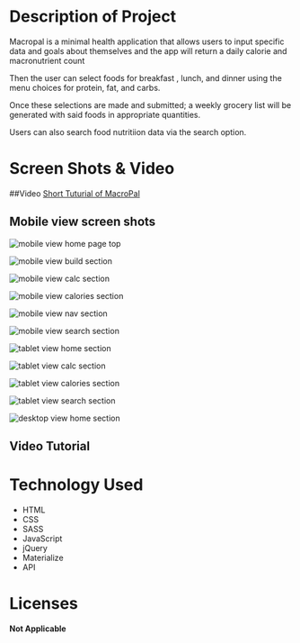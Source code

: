 # Description of Project

Macropal is a minimal health application that allows users to input specific data and goals about themselves and the app will return a daily calorie and macronutrient count

Then the user can select foods for breakfast , lunch, and dinner using the menu choices for protein, fat, and carbs.

Once these selections are made and submitted; a weekly grocery list will be generated with said foods in appropriate quantities.

Users can also search food nutritiion data via the search option.

# Screen Shots & Video

##Video [Short Tuturial of MacroPal](https://youtu.be/nFRyw5iEEaw)

## Mobile view screen shots
![mobile view home page top](img/SS-m-home.png)

![mobile view build section](img/SS-m-build.png)

![mobile view calc section](img/SS-m-calc.png)

![mobile view calories section](img/SS-m-calories.png)

![mobile view nav section](img/SS-m-nav.png)

![mobile view search section](img/SS-m-search.png)

![tablet view home section](img/SS-t-home.png)

![tablet view calc section](img/SS-t-calc.png)

![tablet view calories section](img/SS-t-calories.png)

![tablet view search section](img/SS-t-search.png)

![desktop view home section](img/SS-dt-hero.png)

## Video Tutorial



# Technology Used
- HTML
- CSS
- SASS
- JavaScript
- jQuery
- Materialize
- API

# Licenses

**Not Applicable**
